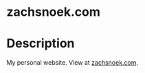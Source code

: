 # zachsnoek.com

# Description

My personal website. View at [zachsnoek.com](https://www.zachsnoek.com).
